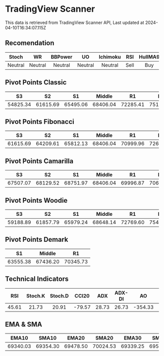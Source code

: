 # TradingView Scanner
This data is retrieved from TradingView Scanner API, Last updated at 2024-04-10T16:34:07.115Z

## Recomendation
| Stoch | WR | BBPower | UO | Ichimoku | RSI | HullMA9 |
| :---: | :---: | :---: | :---: | :---: | :---: | :---: |
| Neutral | Neutral | Neutral | Neutral | Neutral | Sell | Buy |

## Pivot Points Classic
| S3 | S2 | S1 | Middle | R1 | R2 | R3 |
| :---: | :---: | :---: | :---: | :---: | :---: | :---: |
| 54825.34 | 61615.69 | 65495.06 | 68406.04 | 72285.41 | 75196.39 | 81986.74 |

## Pivot Points Fibonacci
| S3 | S2 | S1 | Middle | R1 | R2 | R3 |
| :---: | :---: | :---: | :---: | :---: | :---: | :---: |
| 61615.69 | 64209.61 | 65812.13 | 68406.04 | 70999.96 | 72602.48 | 75196.39 |

## Pivot Points Camarilla
| S3 | S2 | S1 | Middle | R1 | R2 | R3 |
| :---: | :---: | :---: | :---: | :---: | :---: | :---: |
| 67507.07 | 68129.52 | 68751.97 | 68406.04 | 69996.87 | 70619.32 | 71241.77 |

## Pivot Points Woodie
| S3 | S2 | S1 | Middle | R1 | R2 | R3 |
| :---: | :---: | :---: | :---: | :---: | :---: | :---: |
| 59188.89 | 61857.79 | 65979.24 | 68648.14 | 72769.60 | 75438.49 | 79559.94 |

## Pivot Points Demark
| S1 | Middle | R1 |
| :---: | :---: | :---: |
| 63555.38 | 67436.20 | 70345.73 |

## Technical Indicators
| RSI | Stoch.K | Stoch.D | CCI20 | ADX | ADX-DI | AO | Mom | MACD | MACD | W.R | HullMA9 |
| :---: | :---: | :---: | :---: | :---: | :---: | :---: | :---: | :---: | :---: | :---: | :---: |
| 45.61 | 21.73 | 20.91 | -79.57 | 28.73 | 26.73 | -354.33 | -2390.79 | 16.38 | 312.87 | -73.55 | 68760.19 |

## EMA & SMA
| EMA10 | SMA10 | EMA20 | SMA20 | EMA30 | SMA30 | EMA50 | SMA50 | EMA100 | SMA100 | EMA200 | SMA200 |
| :---: | :---: | :---: | :---: | :---: | :---: | :---: | :---: | :---: | :---: | :---: | :---: |
| 69340.03 | 69354.30 | 69478.50 | 70024.53 | 69339.25 | 69511.94 | 69061.98 | 68352.05 | 68555.06 | 69016.37 | 66753.98 | 68449.03 |